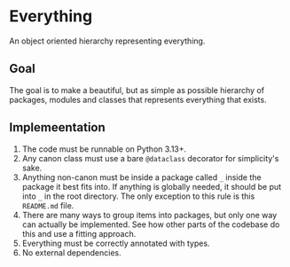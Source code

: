 # Everything
An object oriented hierarchy representing everything.

## Goal
The goal is to make a beautiful, but as simple as possible hierarchy of packages, modules and classes that represents everything that exists.

## Implemeentation
1. The code must be runnable on Python 3.13+.
2. Any canon class must use a bare `@dataclass` decorator for simplicity's sake.
3. Anything non-canon must be inside a package called `_` inside the package it best fits into. If anything is globally needed, it should be put into `_` in the root directory. The only exception to this rule is this `README.md` file.
4. There are many ways to group items into packages, but only one way can actually be implemented. See how other parts of the codebase do this and use a fitting approach.
5. Everything must be correctly annotated with types.
6. No external dependencies.
